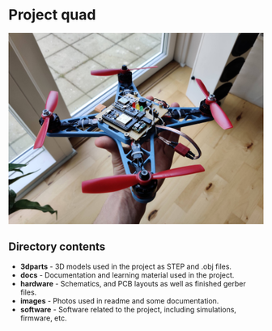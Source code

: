 # Project quad

![](images/readme_frontimage.jpg)

## Directory contents

- **3dparts** - 3D models used in the project as STEP and .obj files.
- **docs** - Documentation and learning material used in the project.
- **hardware** - Schematics, and PCB layouts as well as finished gerber files.
- **images** - Photos used in readme and some documentation.
- **software** - Software related to the project, including simulations, firmware, etc.
